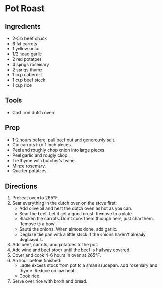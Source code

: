 # Pot Roast

## Ingredients

- 2-5lb beef chuck
- 6 fat carrots
- 1 yellow onion
- 1/2 head garlic
- 2 red potatoes
- 4 sprigs rosemary
- 2 sprigs thyme
- 1 cup cabernet
- 1 cup beef stock
- 1 cup rice

## Tools

- Cast iron dutch oven

## Prep

- 1-2 hours before, pull beef out and generously salt.
- Cut carrots into 1 inch pieces.
- Peel and roughly chop onion into large pieces.
- Peel garlic and rougly chop.
- Tie thyme with butcher's twine.
- Mince rosemary.
- Quarter potatoes.

## Directions

1. Preheat oven to 265°F.
2. Sear everything in the dutch oven on the stove first:
   - Add olive oil and heat the dutch oven as hot as you can.
   - Sear the beef. Let it get a good crust. Remove to a plate.
   - Blacken the carrots. Don't cook them through here, just char them. Remove to a bowl.
   - Sauté the onions. When almost done, add garlic.
   - Deglaze the pan with a little stock if the onions haven't already deglazed it.
3. Add beef, carrots, and potatoes to the pot.
4. Add wine and beef stock until the beef is halfway covered.
5. Cover and cook 4-6 hours in oven at 265°F.
6. An hour before finished:
   - Ladle excess stock from pot to a small saucepan. Add rosemary and thyme. Reduce on low heat.
   - Cook rice.
7. Serve over rice with broth and bread.
